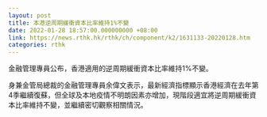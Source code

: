 ```yaml
---
layout: post
title: 本港逆周期緩衝資本比率維持1%不變
date: 2022-01-28 18:57:00.000000000 +08:00
link: https://news.rthk.hk/rthk/ch/component/k2/1631133-20220128.htm
categories: rthk
---
```


金融管理專員公布，香港適用的逆周期緩衝資本比率維持1%不變。

身兼金管局總裁的金融管理專員余偉文表示，最新經濟指標顯示香港經濟在去年第4季繼續復蘇，但全球及本地疫情不明朗因素亦增加，現階段適宜將逆周期緩衝資本比率維持不變，並繼續密切觀察相關情況。
